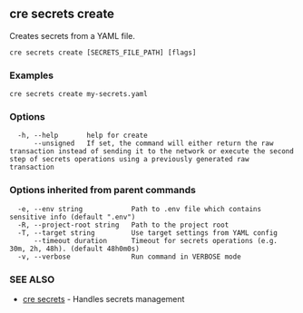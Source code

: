 ## cre secrets create

Creates secrets from a YAML file.

```
cre secrets create [SECRETS_FILE_PATH] [flags]
```

### Examples

```
cre secrets create my-secrets.yaml
```

### Options

```
  -h, --help       help for create
      --unsigned   If set, the command will either return the raw transaction instead of sending it to the network or execute the second step of secrets operations using a previously generated raw transaction
```

### Options inherited from parent commands

```
  -e, --env string            Path to .env file which contains sensitive info (default ".env")
  -R, --project-root string   Path to the project root
  -T, --target string         Use target settings from YAML config
      --timeout duration      Timeout for secrets operations (e.g. 30m, 2h, 48h). (default 48h0m0s)
  -v, --verbose               Run command in VERBOSE mode
```

### SEE ALSO

* [cre secrets](cre_secrets.md)	 - Handles secrets management

